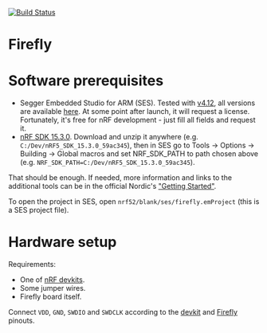 [![Build Status](https://travis-ci.org/aeremin/Firefly_fw.svg?branch=master)](https://travis-ci.org/aeremin/Firefly_fw)

# Firefly

# Software prerequisites
* Segger Embedded Studio for ARM (SES).
  Tested with [v4.12](https://www.segger.com/downloads/embedded-studio/Setup_EmbeddedStudio_ARM_v412_win_x64.exe),
  all versions are available [here](https://www.segger.com/downloads/embedded-studio/).
  At some point after launch, it will request a license. Fortunately, it's free for nRF development - just fill all fields and request it.
* [nRF SDK 15.3.0](https://developer.nordicsemi.com/nRF5_SDK/nRF5_SDK_v15.x.x/nRF5_SDK_15.3.0_59ac345.zip).
  Download and unzip it anywhere (e.g. `C:/Dev/nRF5_SDK_15.3.0_59ac345`), then in SES go to Tools -> Options -> Building -> Global macros
  and set NRF_SDK_PATH to path chosen above (e.g. `NRF_SDK_PATH=C:/Dev/nRF5_SDK_15.3.0_59ac345`).

That should be enough. If needed, more information and links to the additional tools can be in the official
Nordic's ["Getting Started"](https://infocenter.nordicsemi.com/topic/ug_gsg_ses/UG/gsg/install_toolchain.html?cp=1_1_0_6).

To open the project in SES, open `nrf52/blank/ses/firefly.emProject` (this is a SES project file).

# Hardware setup
Requirements:
* One of [nRF devkits](https://www.nordicsemi.com/Software-and-Tools/Development-Kits).
* Some jumper wires.
* Firefly board itself.

Connect `VDD`, `GND`, `SWDIO` and `SWDCLK` according to the
[devkit](docs/devkit_programmer_pinout.png) and [Firefly](docs/firefly_programmer_pinout.jpg) pinouts.
